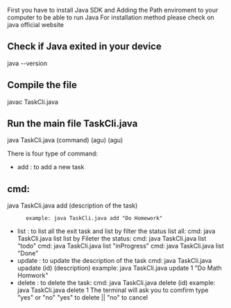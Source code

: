 First you have to install Java SDK and Adding the Path enviroment to your computer to be able to run Java
For installation method please check on java official website

## Check if Java exited in your device
  java --version
  
## Compile the file ##
  javac TaskCli.java

## Run the main file TaskCli.java ##
  java TaskCli.java (command) (agu) (agu)

There is four type of command: 
  - add : to add a new task
## cmd: 
java TaskCli.java add (description of the task)
          
          example: java TaskCli.java add "Do Homework"
    
  - list : to list all the exit task and list by filter the status
    list all:
          cmd: java TaskCli.java list
    list by Fileter the status:
          cmd: java TaskCli.java list "todo"
          cmd: java TaskCli.java list "inProgress"
          cmd: java TaskCli.java list "Done"
  - update : to update the description of the task
          cmd: java TaskCli.java upadate (id) (description)
          example: java TaskCli.java update 1 "Do Math Homwork"
  - delete : to delete the task:
          cmd: java TaskCli.java delete (id)
          example: java TaskCli.java delete 1
            The terminal will ask you to comfirm type "yes" or "no"
            "yes" to delete || "no" to cancel
          

          

